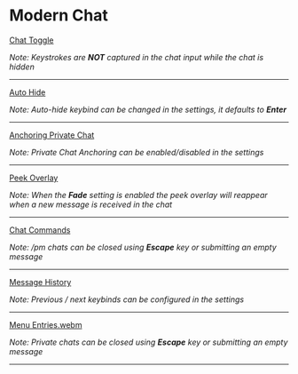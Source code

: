 # Modern Chat

[Chat Toggle](https://github.com/user-attachments/assets/60398bed-d005-4f74-91b9-3988c2187ce2)

_Note: Keystrokes are **NOT** captured in the chat input while the chat is hidden_

---

[Auto Hide](https://github.com/user-attachments/assets/2a254122-1151-438c-9f29-418739d6a2df)

_Note: Auto-hide keybind can be changed in the settings, it defaults to **Enter**_

---

[Anchoring Private Chat](https://github.com/user-attachments/assets/064b807a-43de-44e0-a38f-4753afcf095d)

_Note: Private Chat Anchoring can be enabled/disabled in the settings_

---

[Peek Overlay](https://github.com/user-attachments/assets/e022f8e5-a87c-4cdc-b049-fef0b5076ae9)

_Note: When the **Fade** setting is enabled the peek overlay will reappear when a new message is received in the chat_

---

[Chat Commands](https://github.com/user-attachments/assets/d59f1c79-1163-4835-bd35-e24d4a5a8abe)

_Note: /pm chats can be closed using **Escape** key or submitting an empty message_

---

[Message History](https://github.com/user-attachments/assets/0778a52d-2320-4b29-b17a-8c934b99cfe4)

_Note: Previous / next keybinds can be configured in the settings_

---

[Menu Entries.webm](https://github.com/user-attachments/assets/49da2342-94ff-43c2-883d-1c9dbfa5d0ee)

_Note: Private chats can be closed using **Escape** key or submitting an empty message_

---



